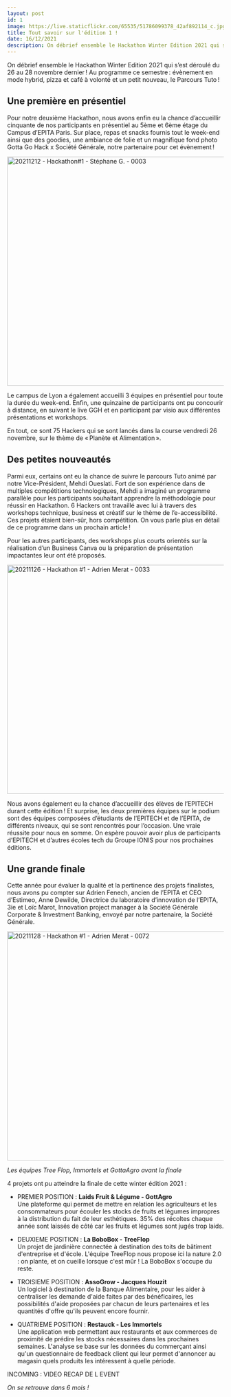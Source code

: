 ```yaml
---
layout: post
id: 1
image: https://live.staticflickr.com/65535/51786099378_42af892114_c.jpg
title: Tout savoir sur l'édition 1 !
date: 16/12/2021
description: On débrief ensemble le Hackathon Winter Edition 2021 qui s’est déroulé du 26 au 28 novembre dernier. Au programme ce semestre, évènement en mode hybrid, pizza et café à volonté et un petit nouveau, le Parcours Tuto !
---
```


<hback>
<hcontent>

<p>
On débrief ensemble le Hackathon Winter Edition 2021 qui s’est déroulé du 26 au 28 novembre dernier ! Au programme ce semestre : évènement en mode hybrid, 
pizza et café à volonté et un petit nouveau, le Parcours Tuto !

## Une première en présentiel
Pour notre deuxième Hackathon, nous avons enfin eu la chance d’accueillir cinquante de nos 
participants en présentiel au 5ème et 6ème étage du Campus d’EPITA Paris. Sur place, repas 
et snacks fournis tout le week-end ainsi que des goodies, une ambiance de folie et un 
magnifique fond photo Gotta Go Hack x Société Générale, notre partenaire pour cet 
évènement ! 

<img src="https://live.staticflickr.com/65535/51785841336_ae28739931_c.jpg" width="800" height="533" alt="20211212 - Hackathon#1 - Stéphane G. - 0003">

Le campus de Lyon a également accueilli 3 équipes en présentiel pour toute la durée du 
week-end. Enfin, une quinzaine de participants ont pu concourir à distance, en suivant le 
live GGH et en participant par visio aux différentes présentations et workshops. 

En tout, ce sont 75 Hackers qui se sont lancés dans la course vendredi 26 novembre, sur 
le thème de « Planète et Alimentation ». 


## Des petites nouveautés
Parmi eux, certains ont eu la chance de suivre le parcours Tuto animé par notre 
Vice-Président, Mehdi Oueslati. Fort de son expérience dans de multiples compétitions 
technologiques, Mehdi a imaginé un programme parallèle pour les participants souhaitant 
apprendre la méthodologie pour réussir en Hackathon. 6 Hackers ont travaillé avec lui à 
travers des workshops technique, business et créatif sur le thème de l’e-accessibilité. 
Ces projets étaient bien-sûr, hors compétition. On vous parle plus en détail de ce 
programme dans un prochain article ! 

Pour les autres participants, des workshops plus courts orientés sur la réalisation d’un Business Canva ou la préparation de présentation impactantes 
leur ont été proposés. 

<img src="https://live.staticflickr.com/65535/51785035792_f649b48373_c.jpg" width="800" height="533" alt="20211126 - Hackathon #1 - Adrien Merat - 0033">

Nous avons également eu la chance d’accueillir des élèves de l’EPITECH durant cette 
édition ! Et surprise, les deux premières équipes sur le podium sont des équipes composées 
d’étudiants de l’EPITECH et de l’EPITA, de différents niveaux, qui se sont rencontrés pour 
l’occasion. Une vraie réussite pour nous en somme. On espère pouvoir avoir plus de 
participants d’EPITECH et d’autres écoles tech du Groupe IONIS pour nos prochaines 
éditions. 


## Une grande finale

Cette année pour évaluer la qualité et la pertinence des projets finalistes, nous avons pu compter sur Adrien Fenech, ancien de l’EPITA et CEO d’Estimeo, 
Anne Dewilde, Directrice du laboratoire d’innovation de l’EPITA, 3ie et Loïc Marot, Innovation project manager à la Société Générale Corporate & Investment 
Banking, envoyé par notre partenaire, la Société Générale.


<img src="https://live.staticflickr.com/65535/51786469664_8e8c1617e0_c.jpg" width="800" height="533" alt="20211128 - Hackathon #1 - Adrien Merat - 0072">

*Les équipes Tree Flop, Immortels et GottaAgro avant la finale*



4 projets ont pu atteindre la finale de cette winter édition 2021 :
- PREMIER POSITION : **Laids Fruit & Légume - GottAgro**   
Une plateforme qui permet de mettre en relation les agriculteurs et les consommateurs pour écouler  les stocks de fruits et légumes impropres à la 
distribution du fait de leur esthétiques. 35% des récoltes  chaque année sont laissés de côté car les fruits et légumes sont jugés trop laids.

- DEUXIEME POSITION : **La BoboBox - TreeFlop**   
Un projet de jardinière connectée à destination des toits de bâtiment d'entreprise et d'école. L'équipe TreeFlop nous propose ici la nature 2.0 : 
on plante, et on cueille lorsque c'est mûr ! La BoboBox s'occupe du reste.

- TROISIEME POSITION : **AssoGrow - Jacques Houzit**   
Un logiciel à destination de la Banque Alimentaire, pour les aider à centraliser les demande d'aide faites par des bénéficaires, les possibilités 
d'aide proposées par chacun de leurs partenaires et les quantités d'offre qu'ils peuvent encore fournir.

- QUATRIEME POSITION : **Restauck - Les Immortels**    
Une application web permettant aux restaurants et aux commerces de proximité de prédire les stocks nécessaires dans les prochaines semaines. L'analyse se 
base sur les données du commerçant ainsi qu'un questionnaire de feedback client qui leur permet d'annoncer au magasin quels produits les intéressent à 
quelle période.



INCOMING : VIDEO RECAP DE L EVENT

*On se retrouve dans 6 mois !*

</hcontent>
</hback>
